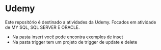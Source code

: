 # Udemy
 Este repositório é destinado a atividades da Udemy. Focados em atividade de MY SQL, SQL SERVER E ORACLE.

<ul>
<li>Na pasta insert você pode encontra exemplos de inset</li>
<li>Na pasta trigger tem um projeto de trigger de update e delete</li>
</ul>

